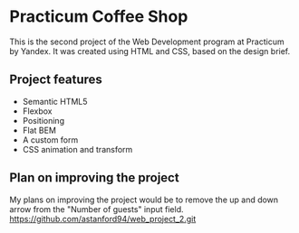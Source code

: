 # Practicum Coffee Shop

This is the second project of the Web Development program at Practicum by Yandex. It was created using HTML and CSS, based on the design brief.

## Project features

- Semantic HTML5
- Flexbox
- Positioning
- Flat BEM
- A custom form
- CSS animation and transform

## Plan on improving the project

My plans on improving the project would be to remove the up and down arrow from the "Number of guests" input field.
https://github.com/astanford94/web_project_2.git
